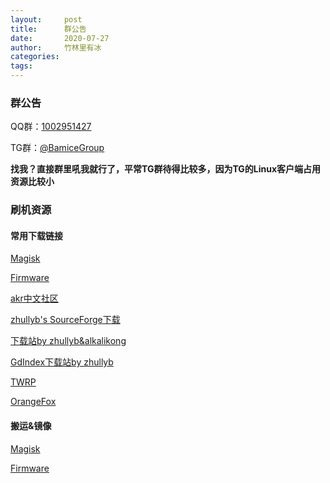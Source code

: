 ```yaml
---
layout:     post
title:      群公告
date:       2020-07-27
author:     竹林里有冰
categories: 
tags:       
---
```


### 群公告

QQ群：[1002951427](https://jq.qq.com/?_wv=1027&k=3pIv122w)

TG群：[@BamiceGroup](https://t.me/BamiceGroup)

**找我？直接群里吼我就行了，平常TG群待得比较多，因为TG的Linux客户端占用资源比较小**

### 刷机资源

#### 常用下载链接

[Magisk](https://github.com/topjohnwu/Magisk/releases)

[Firmware](https://xiaomifirmwareupdater.com/)

[akr中文社区](https://www.akr-developers.com/)

[zhullyb's SourceForge下载](https://sourceforge.net/projects/zhullyb/files/)

[下载站by zhullyb&alkalikong](https://d.alkali.top/)

[GdIndex下载站by zhullyb](https://dl.zhullyb.workers.dev/)

[TWRP](https://dl.twrp.me/dipper/)

[OrangeFox](https://sourceforge.net/projects/orangefox/files/dipper/)

#### 搬运&镜像

[Magisk](https://zhullyb.lanzous.com/b03yvo3ja)

[Firmware](https://mirrors.bfsu.edu.cn/osdn//storage/g/x/xi/xiaomifirmwareupdater/)
